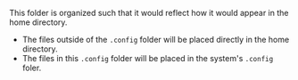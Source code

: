 This folder is organized such that it would reflect how it would appear in the home directory. 
- The files outside of the `.config` folder will be placed directly in the home directory.
- The files in this `.config` folder will be placed in the system's `.config` foler.
